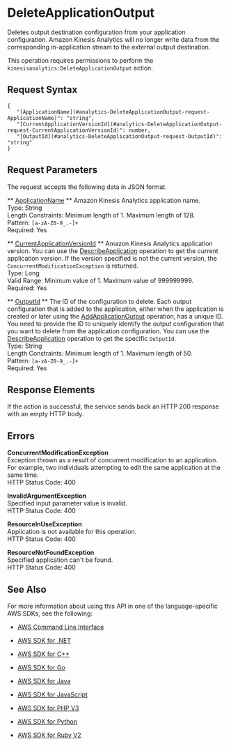 # DeleteApplicationOutput<a name="API_DeleteApplicationOutput"></a>

Deletes output destination configuration from your application configuration\. Amazon Kinesis Analytics will no longer write data from the corresponding in\-application stream to the external output destination\.

This operation requires permissions to perform the `kinesisanalytics:DeleteApplicationOutput` action\.

## Request Syntax<a name="API_DeleteApplicationOutput_RequestSyntax"></a>

```
{
   "[ApplicationName](#analytics-DeleteApplicationOutput-request-ApplicationName)": "string",
   "[CurrentApplicationVersionId](#analytics-DeleteApplicationOutput-request-CurrentApplicationVersionId)": number,
   "[OutputId](#analytics-DeleteApplicationOutput-request-OutputId)": "string"
}
```

## Request Parameters<a name="API_DeleteApplicationOutput_RequestParameters"></a>

The request accepts the following data in JSON format\.

 ** [ApplicationName](#API_DeleteApplicationOutput_RequestSyntax) **   <a name="analytics-DeleteApplicationOutput-request-ApplicationName"></a>
Amazon Kinesis Analytics application name\.  
Type: String  
Length Constraints: Minimum length of 1\. Maximum length of 128\.  
Pattern: `[a-zA-Z0-9_.-]+`   
Required: Yes

 ** [CurrentApplicationVersionId](#API_DeleteApplicationOutput_RequestSyntax) **   <a name="analytics-DeleteApplicationOutput-request-CurrentApplicationVersionId"></a>
Amazon Kinesis Analytics application version\. You can use the [DescribeApplication](API_DescribeApplication.md) operation to get the current application version\. If the version specified is not the current version, the `ConcurrentModificationException` is returned\.   
Type: Long  
Valid Range: Minimum value of 1\. Maximum value of 999999999\.  
Required: Yes

 ** [OutputId](#API_DeleteApplicationOutput_RequestSyntax) **   <a name="analytics-DeleteApplicationOutput-request-OutputId"></a>
The ID of the configuration to delete\. Each output configuration that is added to the application, either when the application is created or later using the [AddApplicationOutput](API_AddApplicationOutput.md) operation, has a unique ID\. You need to provide the ID to uniquely identify the output configuration that you want to delete from the application configuration\. You can use the [DescribeApplication](API_DescribeApplication.md) operation to get the specific `OutputId`\.   
Type: String  
Length Constraints: Minimum length of 1\. Maximum length of 50\.  
Pattern: `[a-zA-Z0-9_.-]+`   
Required: Yes

## Response Elements<a name="API_DeleteApplicationOutput_ResponseElements"></a>

If the action is successful, the service sends back an HTTP 200 response with an empty HTTP body\.

## Errors<a name="API_DeleteApplicationOutput_Errors"></a>

 **ConcurrentModificationException**   
Exception thrown as a result of concurrent modification to an application\. For example, two individuals attempting to edit the same application at the same time\.  
HTTP Status Code: 400

 **InvalidArgumentException**   
Specified input parameter value is invalid\.  
HTTP Status Code: 400

 **ResourceInUseException**   
Application is not available for this operation\.  
HTTP Status Code: 400

 **ResourceNotFoundException**   
Specified application can't be found\.  
HTTP Status Code: 400

## See Also<a name="API_DeleteApplicationOutput_SeeAlso"></a>

For more information about using this API in one of the language\-specific AWS SDKs, see the following:

+  [AWS Command Line Interface](http://docs.aws.amazon.com/goto/aws-cli/kinesisanalytics-2015-08-14/DeleteApplicationOutput) 

+  [AWS SDK for \.NET](http://docs.aws.amazon.com/goto/DotNetSDKV3/kinesisanalytics-2015-08-14/DeleteApplicationOutput) 

+  [AWS SDK for C\+\+](http://docs.aws.amazon.com/goto/SdkForCpp/kinesisanalytics-2015-08-14/DeleteApplicationOutput) 

+  [AWS SDK for Go](http://docs.aws.amazon.com/goto/SdkForGoV1/kinesisanalytics-2015-08-14/DeleteApplicationOutput) 

+  [AWS SDK for Java](http://docs.aws.amazon.com/goto/SdkForJava/kinesisanalytics-2015-08-14/DeleteApplicationOutput) 

+  [AWS SDK for JavaScript](http://docs.aws.amazon.com/goto/AWSJavaScriptSDK/kinesisanalytics-2015-08-14/DeleteApplicationOutput) 

+  [AWS SDK for PHP V3](http://docs.aws.amazon.com/goto/SdkForPHPV3/kinesisanalytics-2015-08-14/DeleteApplicationOutput) 

+  [AWS SDK for Python](http://docs.aws.amazon.com/goto/boto3/kinesisanalytics-2015-08-14/DeleteApplicationOutput) 

+  [AWS SDK for Ruby V2](http://docs.aws.amazon.com/goto/SdkForRubyV2/kinesisanalytics-2015-08-14/DeleteApplicationOutput) 